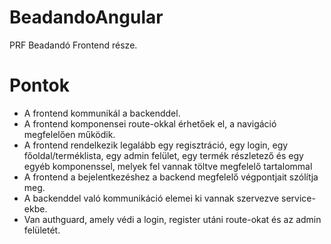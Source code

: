 # BeadandoAngular

PRF Beadandó Frontend része.

# Pontok

- A frontend kommunikál a backenddel.
- A frontend komponensei route-okkal érhetőek el, a navigáció megfelelően működik.
- A frontend rendelkezik legalább egy regisztráció, egy login, egy főoldal/terméklista, egy admin felület, egy termék részletező és egy egyéb komponenssel, melyek fel vannak töltve megfelelő tartalommal
- A frontend a bejelentkezéshez a backend megfelelő végpontjait szólítja meg.
- A backenddel való kommunikáció elemei ki vannak szervezve service-ekbe.
- Van authguard, amely védi a login, register utáni route-okat és az admin felületét.
